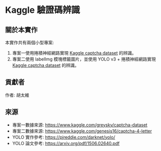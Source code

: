 # Kaggle 驗證碼辨識

## 關於本實作

本實作共有兩個小型專案:

1. 專案一使用捲積神經網路實現 [Kaggle captcha dataset](https://www.kaggle.com/greysky/captcha-dataset) 的辨識。
2. 專案二使用 labelImg 模塊標籤圖片，並使用 YOLO v3 + 捲積神經網路實現 [Kaggle captcha dataset](https://www.kaggle.com/genesis16/captcha-4-letter) 的辨識。



## 貢獻者

作者: 胡太維



## 來源

+ 專案一數據來源:  https://www.kaggle.com/greysky/captcha-dataset
+ 專案二數據來源:  https://www.kaggle.com/genesis16/captcha-4-letter
+ YOLO 實作參考: https://pjreddie.com/darknet/yolo/
+ YOLO 論文參考: https://arxiv.org/pdf/1506.02640.pdf